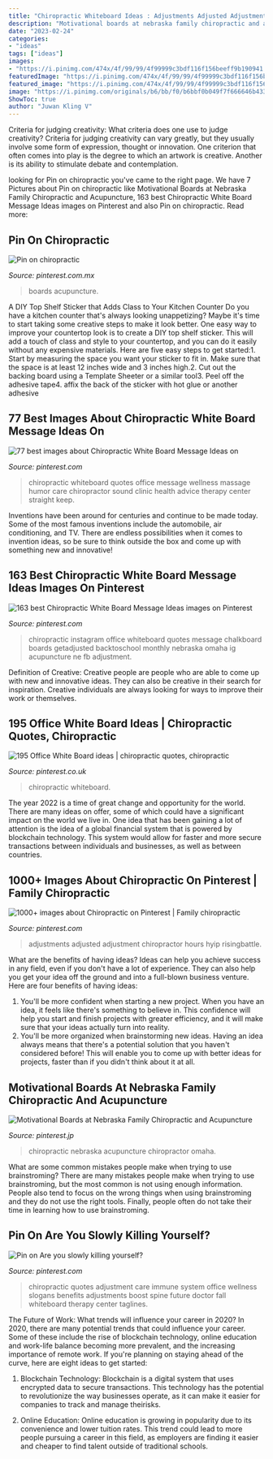 ```yaml
---
title: "Chiropractic Whiteboard Ideas : Adjustments Adjusted Adjustment Chiropractor Hours Hyip Risingbattle"
description: "Motivational boards at nebraska family chiropractic and acupuncture"
date: "2023-02-24"
categories:
- "ideas"
tags: ["ideas"]
images:
- "https://i.pinimg.com/474x/4f/99/99/4f99999c3bdf116f156beeff9b190941.jpg"
featuredImage: "https://i.pinimg.com/474x/4f/99/99/4f99999c3bdf116f156beeff9b190941.jpg"
featured_image: "https://i.pinimg.com/474x/4f/99/99/4f99999c3bdf116f156beeff9b190941.jpg"
image: "https://i.pinimg.com/originals/b6/bb/f0/b6bbf0b049f7f666646b4333e4b3c025.jpg"
ShowToc: true
author: "Juwan Kling V"
---
```



Criteria for judging creativity: What criteria does one use to judge creativity?
Criteria for judging creativity can vary greatly, but they usually involve some form of expression, thought or innovation. One criterion that often comes into play is the degree to which an artwork is creative. Another is its ability to stimulate debate and contemplation.

	

		
looking for Pin on chiropractic you've came to the right page. We have 7 Pictures about Pin on chiropractic like Motivational Boards at Nebraska Family Chiropractic and Acupuncture, 163 best Chiropractic White Board Message Ideas images on Pinterest and also Pin on chiropractic. Read more:
		
    
## Pin On Chiropractic

<img loading=lazy src="https://i.pinimg.com/736x/ce/36/00/ce36004897f894c16e865715b732008b--motivational-board-family-chiropractic.jpg" onerror="this.onerror=null;this.src='https://tse4.mm.bing.net/th?id=OIP.q9TGv2ABMKVF12NfoVe2CAHaJ4&amp;pid=15.1';" alt="Pin on chiropractic">

_Source: pinterest.com.mx_

>boards acupuncture. 

	

A DIY Top Shelf Sticker that Adds Class to Your Kitchen Counter
Do you have a kitchen counter that's always looking unappetizing? Maybe it's time to start taking some creative steps to make it look better. One easy way to improve your countertop look is to create a DIY top shelf sticker. This will add a touch of class and style to your countertop, and you can do it easily without any expensive materials. Here are five easy steps to get started:1. Start by measuring the space you want your sticker to fit in. Make sure that the space is at least 12 inches wide and 3 inches high.2. Cut out the backing board using a Template Sheeter or a similar tool3. Peel off the adhesive tape4. affix the back of the sticker with hot glue or another adhesive
    
## 77 Best Images About Chiropractic White Board Message Ideas On

<img loading=lazy src="https://s-media-cache-ak0.pinimg.com/736x/13/31/4d/13314d8a2118be408ef08a26a64e27eb--chiropractic-humor-family-chiropractic.jpg" onerror="this.onerror=null;this.src='https://tse2.mm.bing.net/th?id=OIP.X3daGRCuSy66aTJp3utQfwHaFk&amp;pid=15.1';" alt="77 best images about Chiropractic White Board Message Ideas on">

_Source: pinterest.com_

>chiropractic whiteboard quotes office message wellness massage humor care chiropractor sound clinic health advice therapy center straight keep. 

	

Inventions have been around for centuries and continue to be made today. Some of the most famous inventions include the automobile, air conditioning, and TV. There are endless possibilities when it comes to invention ideas, so be sure to think outside the box and come up with something new and innovative!

    
## 163 Best Chiropractic White Board Message Ideas Images On Pinterest

<img loading=lazy src="https://i.pinimg.com/736x/04/32/17/043217a0df8f69df2d2a8368ebad5000--chiropractic-instagram.jpg" onerror="this.onerror=null;this.src='https://tse2.mm.bing.net/th?id=OIP.E4RgPLaD5kd7lFUeug4XogHaJP&amp;pid=15.1';" alt="163 best Chiropractic White Board Message Ideas images on Pinterest">

_Source: pinterest.com_

>chiropractic instagram office whiteboard quotes message chalkboard boards getadjusted backtoschool monthly nebraska omaha ig acupuncture ne fb adjustment. 

	

Definition of Creative:
Creative people are people who are able to come up with new and innovative ideas. They can also be creative in their search for inspiration. Creative individuals are always looking for ways to improve their work or themselves.

    
## 195 Office White Board Ideas | Chiropractic Quotes, Chiropractic

<img loading=lazy src="https://i.pinimg.com/474x/4f/99/99/4f99999c3bdf116f156beeff9b190941.jpg" onerror="this.onerror=null;this.src='https://tse3.mm.bing.net/th?id=OIP.vAwsWSFZnC1Fs_nzteRJ7QAAAA&amp;pid=15.1';" alt="195 Office White Board ideas | chiropractic quotes, chiropractic">

_Source: pinterest.co.uk_

>chiropractic whiteboard. 

	

The year 2022 is a time of great change and opportunity for the world. There are many ideas on offer, some of which could have a significant impact on the world we live in. One idea that has been gaining a lot of attention is the idea of a global financial system that is powered by blockchain technology. This system would allow for faster and more secure transactions between individuals and businesses, as well as between countries.

    
## 1000+ Images About Chiropractic On Pinterest | Family Chiropractic

<img loading=lazy src="https://s-media-cache-ak0.pinimg.com/736x/b2/0e/71/b20e71d50f7426ba8c8f428f020ee7a9.jpg" onerror="this.onerror=null;this.src='https://tse3.mm.bing.net/th?id=OIP.fcMxu8dtRdyjTkkM5Re35wHaHa&amp;pid=15.1';" alt="1000+ images about Chiropractic on Pinterest | Family chiropractic">

_Source: pinterest.com_

>adjustments adjusted adjustment chiropractor hours hyip risingbattle. 

	

What are the benefits of having ideas?
Ideas can help you achieve success in any field, even if you don't have a lot of experience. They can also help you get your idea off the ground and into a full-blown business venture. Here are four benefits of having ideas: 
1. You'll be more confident when starting a new project. When you have an idea, it feels like there's something to believe in. This confidence will help you start and finish projects with greater efficiency, and it will make sure that your ideas actually turn into reality. 
2. You'll be more organized when brainstorming new ideas. Having an idea always means that there's a potential solution that you haven't considered before! This will enable you to come up with better ideas for projects, faster than if you didn't think about it at all. 

    
## Motivational Boards At Nebraska Family Chiropractic And Acupuncture

<img loading=lazy src="https://i.pinimg.com/originals/b6/bb/f0/b6bbf0b049f7f666646b4333e4b3c025.jpg" onerror="this.onerror=null;this.src='https://tse2.mm.bing.net/th?id=OIP.GgDSe-SF5aUYjSCAhcOZKwHaJ4&amp;pid=15.1';" alt="Motivational Boards at Nebraska Family Chiropractic and Acupuncture">

_Source: pinterest.jp_

>chiropractic nebraska acupuncture chiropractor omaha. 

	

What are some common mistakes people make when trying to use brainstroming?
There are many mistakes people make when trying to use brainstroming, but the most common is not using enough information. People also tend to focus on the wrong things when using brainstroming and they do not use the right tools. Finally, people often do not take their time in learning how to use brainstroming.

    
## Pin On Are You Slowly Killing Yourself?

<img loading=lazy src="https://i.pinimg.com/originals/b2/0e/71/b20e71d50f7426ba8c8f428f020ee7a9.jpg" onerror="this.onerror=null;this.src='https://tse4.mm.bing.net/th?id=OIP.uEYT4-lbgPfQedL_4cMEmAHaHa&amp;pid=15.1';" alt="Pin on Are you slowly killing yourself?">

_Source: pinterest.com_

>chiropractic quotes adjustment care immune system office wellness slogans benefits adjustments boost spine future doctor fall whiteboard therapy center taglines. 

	

The Future of Work: What trends will influence your career in 2020?
In 2020, there are many potential trends that could influence your career. Some of these include the rise of blockchain technology, online education and work-life balance becoming more prevalent, and the increasing importance of remote work. If you're planning on staying ahead of the curve, here are eight ideas to get started:
1. Blockchain Technology: Blockchain is a digital system that uses encrypted data to secure transactions. This technology has the potential to revolutionize the way businesses operate, as it can make it easier for companies to track and manage theirisks.

2. Online Education: Online education is growing in popularity due to its convenience and lower tuition rates. This trend could lead to more people pursuing a career in this field, as employers are finding it easier and cheaper to find talent outside of traditional schools.


